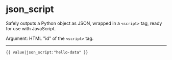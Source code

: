 # json_script

Safely outputs a Python object as JSON, wrapped in a `<script>` tag, ready for use with JavaScript.

Argument: HTML "id" of the `<script>` tag.

---

```htmldjango
{{ value|json_script:"hello-data" }}
```
